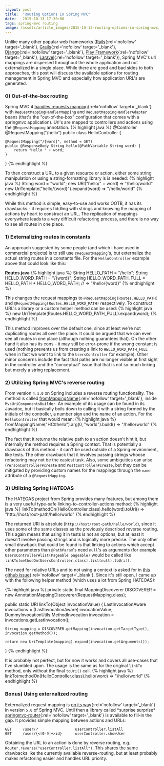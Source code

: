 ```yaml
---
layout: post
title:  "Routing Options In Spring MVC"
date:   2015-10-13 17:30:00
tags: spring-mvc routing
image: /assets/article_images/2015-10-13-routing-options-in-spring-mvc/rails-routes.png
---
```


Unlike many other popular web frameworks ([Rails](http://rubyonrails.org/){:rel='nofollow' target='_blank'}, [Grails](https://grails.org/){:rel='nofollow' target='_blank'}, [Django](https://www.djangoproject.com/){:rel='nofollow' target='_blank'}, [Play Framework](https://www.playframework.com/){:rel='nofollow' target='_blank'}, [Laravel](http://laravel.com){:rel='nofollow' target='_blank'}), Spring MVC's url mappings are dispersed throughout the whole application and not externalized in a single place. While there are good and bad sides to both approaches, this post will discuss the available options for routing management in Spring MVC and especially how application URL's are generated.

### 0) Out-of-the-box routing
Spring MVC 4 [handles requests mapping](http://static.springsource.org/spring/docs/4.0.x/spring-framework-reference/html/mvc.html){:rel='nofollow' target='_blank'} with `RequestMappingHandlerMapping` and `RequestMappingHandlerAdapter` beans (that's the "out-of-the-box" configuration that comes with a springmvc application). Url's are mapped to controllers and actions using the `@RequestMapping` annotation.
{% highlight java %}
@Controller
@RequestMapping("/hello")
public class HelloController {

    @RequestMapping("/{word}", method = GET)
    public @ResponseBody String hello(@PathVariable String word) {
        return "Hello " + word;
    }
}
{% endhighlight %}

To then construct a URL to a given resource or action, either some string manipulation or using a string-formatting library is is needed:
{% highlight java %}
String word = "world";
new URI("hello/" + word)                     => "/hello/world"
new UriTemplate("hello/{word}").expand(word) => "/hello/world"
{% endhighlight %}

While this method is simple, easy-to-use and works OOTB, it has its drawbacks - it requires fiddling with strings and knowing the mapping of actions by heart to construct an URL. The replication of mappings everywhere leads to a very difficult refactoring process, and there is no way to see all routes in one place. 

### 1) Externalizing routes in constants
An approach suggested by some people (and which I have used in commercial projects) is to still use `@RequestMapping`'s, but externalize the actual string routes in a constants file. For the `HelloController` example above that could look like this:

**Routes.java**
{% highlight java %}
String HELLO_PATH = "/hello";
String HELLO_WORD_PATH = "/{word}";
String HELLO_WORD_PATH_FULL = HELLO_PATH
	+ HELLO_WORD_PATH; // => "/hello/{word}"
{% endhighlight %}

This changes the request mappings to `@RequestMapping(Routes.HELLO_PATH)` and `@RequestMapping(Routes.HELLO_WORD_PATH)` respectively. To construct URL's a library or a custom helper method can be used:
{% highlight java %}
new UriTemplate(Routes.HELLO_WORD_PATH_FULL).expand(word);
{% endhighlight %}

This method improves over the default one, since at least we're not duplicating routes all over the place. It could be argued that we can even see all routes in one place (although nothing guarantees that). On the other hand it also has its cons - it may still be error-prone if the wrong constant is used (nothing prevents us from creating a link to `HELLO_WORD_PATH_FULL` when in fact we want to link to the `UsersController` for example). Other minor concerns include the fact that paths are no longer visible at first sight in the controller and the "conceptual" issue that that is not so much linking but merely a string replacement. 

### 2) Utilizing Spring MVC's reverse routing
From version `4.1.0` on Spring includes a reverse routing functionality. The method is called [fromMappingName](https://github.com/spring-projects/spring-framework/blob/6b129c52e3bbcc4d301ad7604d43f39c64d346a1/spring-webmvc/src/main/java/org/springframework/web/servlet/mvc/method/annotation/MvcUriComponentsBuilder.java#L241){:rel='nofollow' target='_blank'}, inside `MvcUriComponentsBuilder`. An example of its usage can be found in its Javadoc, but it basically boils down to calling it with a string formed by the initials of the controller, a number sign and the name of an action. For the `HelloController` that would mean:
{% highlight java %}
fromMappingName("HC#hello").arg(0, "world").build()
=> "/hello/world"
{% endhighlight %}

The fact that it returns the relative path to an action doesn't hint it, but internally the method requires a Spring context. That is potentially a drawback of this method - it can't be used outside of a Spring environment, like tests. The other drawback that it involves passing strings whoose refactoring may not be the easiest task. Also, some ambiguities can arise (`PersonController#create` and `PostController#create`, but they can be mitigated by providing custom names for the mappings through the `name` attribute of a `@RequestMapping`.

### 3) Utilizing Spring HATEOAS
The HATEOAS project from Spring provides many features, but among them is a very useful type-safe linking-to-controller-actions method:
{% highlight java %}
linkTo(methodOn(HelloController.class).hello(word).toUri()
=> "http://host/root-path/hello/world"
{% endhighlight %}

The returned URI is absolute (`http://host/root-path/hello/world`), since it uses some of the same classes as the previously described reverse routing. This again means that using it in tests is not an options, but at least it doesn't involve passing strings and is logically more precise. The only other small drawback that could be found is that linking to actions which accept other parameters than `@PathParam`'s need `null`'s as arguments (for example `UsersController#list(Pageable pageable)` would be called like `linkTo(methodOn(UsersController.class).list(null).toUri()`.

The need for relative URLs and to not using a context is asked for in [this github issue](https://github.com/spring-projects/spring-hateoas/issues/330){:rel='nofollow' target='_blank'}. Since it's still open, I came up with the following helper method (which uses a lot from Spring HATEOAS):

{% highlight java %}
private static final MappingDiscoverer DISCOVERER = new AnnotationMappingDiscoverer(RequestMapping.class);

public static URI linkTo(Object invocationValue) {
    LastInvocationAware invocations = (LastInvocationAware) invocationValue;
    DummyInvocationUtils.MethodInvocation invocation = invocations.getLastInvocation();

    String mapping = DISCOVERER.getMapping(invocation.getTargetType(), invocation.getMethod());

    return new UriTemplate(mapping).expand(invocation.getArguments());
}
{% endhighlight %}

It is probably not perfect, but for now it works and covers all use-cases that I've stumbled upon. The usage is the same as for the original `linkTo` method, only without the final `toUri()` call.
{% highlight java %}
linkTo(methodOn(HelloController.class).hello(word) => "/hello/world"
{% endhighlight %}

### Bonus) Using externalized routing 
Externalized request mapping is [on its way](https://jira.spring.io/browse/SPR-5757){:rel='nofollow' target='_blank'} in version `5.0` of Spring MVC. Until then a library called \*surprise surprise\* [springmvc-router](http://resthub.org/springmvc-router/){:rel='nofollow' target='_blank'} is available to fill-in the gap. It provides simple mapping between actions and URLs:

    GET     /user/?                 userController.listAll
    GET     /user/{<[0-9]+>id}      userController.showUser

Obtaining the URL to an action is done by reverse routing, e.g. `Router.reverse("userController.listAll")`. This shares the same drawbacks like the currently available reverse-routing, but at least probably makes refactoring easier and handles URL priority.